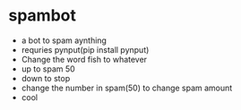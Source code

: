 # spambot
- a bot to spam aynthing 
- requries pynput(pip install pynput)
- Change the word fish to whatever
- up to spam 50
- down to stop
- change the number in spam(50) to change spam amount
- cool

